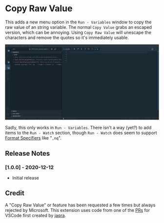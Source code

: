 # Copy Raw Value

This adds a new menu option in the `Run - Variables` window to copy the raw value of an string variable.  The normal `Copy Value` grabs an escaped version, which can be annoying.  Using `Copy Raw Value` will unescape the characters and remove the quotes so it's immediately usable.

![Demo](resources/demo.gif?raw=true)

Sadly, this only works in `Run - Variables`.  There isn't a way (yet?) to add items to the `Run - Watch` section, though `Run - Watch` does seem to support [Format Specifiers](https://docs.microsoft.com/en-us/visualstudio/debugger/format-specifiers-in-csharp?view=vs-2019) like "`,nq`".

## Release Notes

### [1.0.0] - 2020-12-12

 - Initial release

## Credit

A "Copy Raw Value" or feature has been requested a few times but always rejected by Microsoft. This extension uses code from one of the [PRs](https://github.com/microsoft/vscode/pull/71666) for VSCode first created by [jaqra](https://github.com/jaqra).
